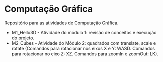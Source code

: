 # Computação Gráfica
Repositório para as atividades de Computação Gráfica.

- M1_Hello3D - Atividade do módulo 1: revisão de conceitos e execução do projeto.
- M2_Cubes - Atividade do Módulo 2: quadrados com translate, scale e rotate (Comandos para rotacionar nos eixos X e Y: WASD. Comandos para rotacionar no eixo Z: XZ. Comandos para zoomIn e zoomOut: LK).
